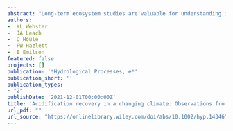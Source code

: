 ```yaml
--- 
abstract: "Long-term ecosystem studies are valuable for understanding integrated ecosystem response to global changes in atmospheric deposition and climate. We examined trends for a 35-year period (1982/83–2017/18) in concentrations of a range of solutes in precipitation and stream water from nine headwater catchments spanning elevation and surficial geology gradients at the Turkey Lakes watershed (TLW) in northeastern Ontario, Canada. Average annual water year (WY, October to September) concentrations in precipitation significantly declined over the period for sulphate (SO42-), nitrate (NO3-) and chloride (Cl-), while calcium (Ca2+) and potassium (K+) concentrations increased, resulting in a significant pH increase from 4.2 to 5.7. Trends in stream chemistry through time are generally consistent with expectations associated with acidification recovery. Concentration of many stream water solutes (SO42-, Cl …"
authors: 
-  KL Webster
-  JA Leach
-  D Houle
-  PW Hazlett
-  E_Emilson
featured: false
projects: []
publication: '*Hydrological Processes, e*'
publication_short: ''
publication_types:
- "2"
publishDate: '2021-12-01T00:00:00Z'
title: 'Acidification recovery in a changing climate: Observations from thirty-five years of stream chemistry monitoring in forested headwater catchments at the Turkey Lakes Watershed …'
url_pdf: ""
url_source: "https://onlinelibrary.wiley.com/doi/abs/10.1002/hyp.14346"
--- 
```




